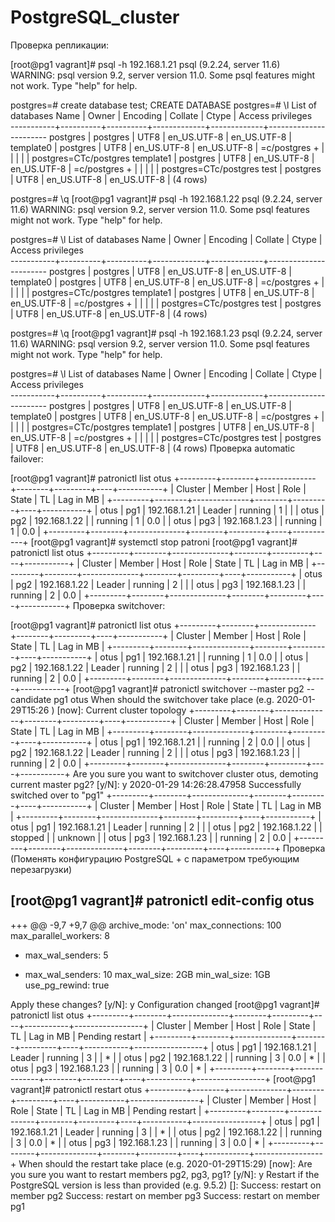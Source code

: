 # PostgreSQL_cluster

Проверка репликации:

[root@pg1 vagrant]# psql -h 192.168.1.21
psql (9.2.24, server 11.6)
WARNING: psql version 9.2, server version 11.0.
         Some psql features might not work.
Type "help" for help.

postgres=# create database test;
CREATE DATABASE
postgres=# \l
                                  List of databases
   Name    |  Owner   | Encoding |   Collate   |    Ctype    |   Access privileges   
-----------+----------+----------+-------------+-------------+-----------------------
 postgres  | postgres | UTF8     | en_US.UTF-8 | en_US.UTF-8 | 
 template0 | postgres | UTF8     | en_US.UTF-8 | en_US.UTF-8 | =c/postgres          +
           |          |          |             |             | postgres=CTc/postgres
 template1 | postgres | UTF8     | en_US.UTF-8 | en_US.UTF-8 | =c/postgres          +
           |          |          |             |             | postgres=CTc/postgres
 test      | postgres | UTF8     | en_US.UTF-8 | en_US.UTF-8 | 
(4 rows)

postgres=# \q
[root@pg1 vagrant]# psql -h 192.168.1.22
psql (9.2.24, server 11.6)
WARNING: psql version 9.2, server version 11.0.
         Some psql features might not work.
Type "help" for help.

postgres=# \l
                                  List of databases
   Name    |  Owner   | Encoding |   Collate   |    Ctype    |   Access privileges   
-----------+----------+----------+-------------+-------------+-----------------------
 postgres  | postgres | UTF8     | en_US.UTF-8 | en_US.UTF-8 | 
 template0 | postgres | UTF8     | en_US.UTF-8 | en_US.UTF-8 | =c/postgres          +
           |          |          |             |             | postgres=CTc/postgres
 template1 | postgres | UTF8     | en_US.UTF-8 | en_US.UTF-8 | =c/postgres          +
           |          |          |             |             | postgres=CTc/postgres
 test      | postgres | UTF8     | en_US.UTF-8 | en_US.UTF-8 | 
(4 rows)

postgres=# \q
[root@pg1 vagrant]# psql -h 192.168.1.23
psql (9.2.24, server 11.6)
WARNING: psql version 9.2, server version 11.0.
         Some psql features might not work.
Type "help" for help.

postgres=# \l
                                  List of databases
   Name    |  Owner   | Encoding |   Collate   |    Ctype    |   Access privileges   
-----------+----------+----------+-------------+-------------+-----------------------
 postgres  | postgres | UTF8     | en_US.UTF-8 | en_US.UTF-8 | 
 template0 | postgres | UTF8     | en_US.UTF-8 | en_US.UTF-8 | =c/postgres          +
           |          |          |             |             | postgres=CTc/postgres
 template1 | postgres | UTF8     | en_US.UTF-8 | en_US.UTF-8 | =c/postgres          +
           |          |          |             |             | postgres=CTc/postgres
 test      | postgres | UTF8     | en_US.UTF-8 | en_US.UTF-8 | 
(4 rows)
Проверка automatic failover:

[root@pg1 vagrant]# patronictl list otus
+---------+--------+--------------+--------+---------+----+-----------+
| Cluster | Member |     Host     |  Role  |  State  | TL | Lag in MB |
+---------+--------+--------------+--------+---------+----+-----------+
|   otus  |  pg1   | 192.168.1.21 | Leader | running |  1 |           |
|   otus  |  pg2   | 192.168.1.22 |        | running |  1 |       0.0 |
|   otus  |  pg3   | 192.168.1.23 |        | running |  1 |       0.0 |
+---------+--------+--------------+--------+---------+----+-----------+
[root@pg1 vagrant]# systemctl stop patroni
[root@pg1 vagrant]#  patronictl list otus
+---------+--------+--------------+--------+---------+----+-----------+
| Cluster | Member |     Host     |  Role  |  State  | TL | Lag in MB |
+---------+--------+--------------+--------+---------+----+-----------+
|   otus  |  pg2   | 192.168.1.22 | Leader | running |  2 |           |
|   otus  |  pg3   | 192.168.1.23 |        | running |  2 |       0.0 |
+---------+--------+--------------+--------+---------+----+-----------+
Проверка switchover:

[root@pg1 vagrant]#  patronictl list otus
+---------+--------+--------------+--------+---------+----+-----------+
| Cluster | Member |     Host     |  Role  |  State  | TL | Lag in MB |
+---------+--------+--------------+--------+---------+----+-----------+
|   otus  |  pg1   | 192.168.1.21 |        | running |  1 |       0.0 |
|   otus  |  pg2   | 192.168.1.22 | Leader | running |  2 |           |
|   otus  |  pg3   | 192.168.1.23 |        | running |  2 |       0.0 |
+---------+--------+--------------+--------+---------+----+-----------+
[root@pg1 vagrant]# patronictl switchover --master pg2 --candidate pg1 otus
When should the switchover take place (e.g. 2020-01-29T15:26 )  [now]: 
Current cluster topology
+---------+--------+--------------+--------+---------+----+-----------+
| Cluster | Member |     Host     |  Role  |  State  | TL | Lag in MB |
+---------+--------+--------------+--------+---------+----+-----------+
|   otus  |  pg1   | 192.168.1.21 |        | running |  2 |       0.0 |
|   otus  |  pg2   | 192.168.1.22 | Leader | running |  2 |           |
|   otus  |  pg3   | 192.168.1.23 |        | running |  2 |       0.0 |
+---------+--------+--------------+--------+---------+----+-----------+
Are you sure you want to switchover cluster otus, demoting current master pg2? [y/N]: y
2020-01-29 14:26:28.47958 Successfully switched over to "pg1"
+---------+--------+--------------+--------+---------+----+-----------+
| Cluster | Member |     Host     |  Role  |  State  | TL | Lag in MB |
+---------+--------+--------------+--------+---------+----+-----------+
|   otus  |  pg1   | 192.168.1.21 | Leader | running |  2 |           |
|   otus  |  pg2   | 192.168.1.22 |        | stopped |    |   unknown |
|   otus  |  pg3   | 192.168.1.23 |        | running |  2 |       0.0 |
+---------+--------+--------------+--------+---------+----+-----------+
Проверка (Поменять конфигурацию PostgreSQL + с параметром требующим перезагрузки)

[root@pg1 vagrant]# patronictl edit-config otus
--- 
+++ 
@@ -9,7 +9,7 @@
     archive_mode: 'on'
     max_connections: 100
     max_parallel_workers: 8
-    max_wal_senders: 5
+    max_wal_senders: 10
     max_wal_size: 2GB
     min_wal_size: 1GB
   use_pg_rewind: true

Apply these changes? [y/N]: y
Configuration changed
[root@pg1 vagrant]# patronictl list otus
+---------+--------+--------------+--------+---------+----+-----------+-----------------+
| Cluster | Member |     Host     |  Role  |  State  | TL | Lag in MB | Pending restart |
+---------+--------+--------------+--------+---------+----+-----------+-----------------+
|   otus  |  pg1   | 192.168.1.21 | Leader | running |  3 |           |        *        |
|   otus  |  pg2   | 192.168.1.22 |        | running |  3 |       0.0 |        *        |
|   otus  |  pg3   | 192.168.1.23 |        | running |  3 |       0.0 |        *        |
+---------+--------+--------------+--------+---------+----+-----------+-----------------+
[root@pg1 vagrant]# patronictl restart otus
+---------+--------+--------------+--------+---------+----+-----------+-----------------+
| Cluster | Member |     Host     |  Role  |  State  | TL | Lag in MB | Pending restart |
+---------+--------+--------------+--------+---------+----+-----------+-----------------+
|   otus  |  pg1   | 192.168.1.21 | Leader | running |  3 |           |        *        |
|   otus  |  pg2   | 192.168.1.22 |        | running |  3 |       0.0 |        *        |
|   otus  |  pg3   | 192.168.1.23 |        | running |  3 |       0.0 |        *        |
+---------+--------+--------------+--------+---------+----+-----------+-----------------+
When should the restart take place (e.g. 2020-01-29T15:29)  [now]: 
Are you sure you want to restart members pg2, pg3, pg1? [y/N]: y
Restart if the PostgreSQL version is less than provided (e.g. 9.5.2)  []: 
Success: restart on member pg2
Success: restart on member pg3
Success: restart on member pg1
